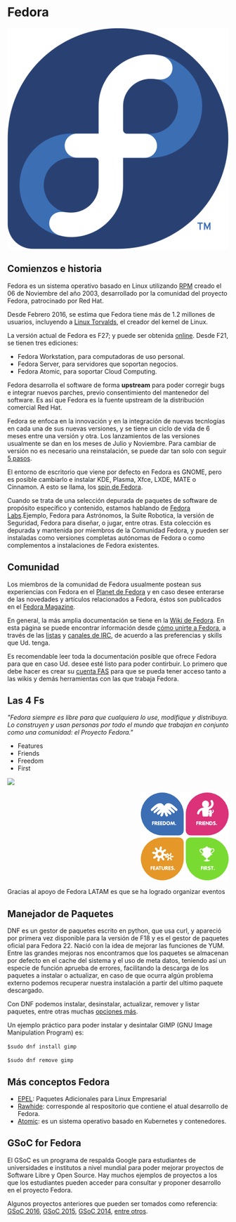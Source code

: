 # Fedora

<p align="center">
<img src="https://github.com/jinca/GNU_Linux/blob/master/Images/Fedora_logo.svg">
</p>


## Comienzos e historia

Fedora es un sistema operativo basado en Linux utilizando [RPM](https://es.wikipedia.org/wiki/RPM_Package_Manager) creado el 06 de Noviembre del año 2003, desarrollado por la comunidad del proyecto Fedora, patrocinado por Red Hat.

Desde Febrero 2016, se estima que Fedora tiene más de 1.2 millones de usuarios, incluyendo a [Linux Torvalds](http://www.tuxradar.com/content/interview-linus-torvalds-linux-format-163), el creador del kernel de Linux.  

La versión actual de Fedora es F27; y puede ser obtenida [online](https://getfedora.org/). Desde F21, se tienen tres ediciones:

* Fedora Workstation, para computadoras de uso personal.
* Fedora Server, para servidores que soportan negocios.
* Fedora Atomic, para soportar Cloud Computing. 

Fedora desarrolla el software de forma **upstream** para poder corregir bugs e integrar nuevos parches, previo consentimiento del mantenedor del software. Es así que Fedora es la fuente upstream de la distribución comercial Red Hat. 

Fedora se enfoca en la innovación y en la integración de nuevas tecnlogías en cada una de sus nuevas versiones, y se tiene un ciclo de vida de 6 meses entre una versión y otra. Los lanzamientos de las versiones usualmente se dan en los meses de Julio y Noviembre. Para cambiar de versión no es necesario una reinstalación, se puede dar tan solo con seguir [5 pasos](https://fedoramagazine.org/upgrade-fedora-workstation-fedora-27-beta/). 

El entorno de escritorio que viene por defecto en Fedora es GNOME, pero es posible cambiarlo e instalar KDE, Plasma, Xfce, LXDE, MATE o Cinnamon. A esto se llama, los [spin de Fedora](https://spins.fedoraproject.org/es/).

Cuando se trata de una selección depurada de paquetes de software de propósito específico y contenido, estamos hablando de [Fedora Labs](https://labs.fedoraproject.org/es/).Ejemplo, Fedora para Astrónomos, la Suite Robotica, la versión de Seguridad, Fedora para diseñar, o jugar, entre otras. Esta colección es depurada y mantenida por miembros de la Comunidad Fedora, y pueden ser instaladas como versiones completas autónomas de Fedora o como complementos a instalaciones de Fedora existentes.

 
## Comunidad

Los miembros de la comunidad de Fedora usualmente postean sus experiencias con Fedora en el [Planet de Fedora](http://fedoraplanet.org/) y en caso desee enterarse de las novedades y artículos relacionados a Fedora, éstos son publicados en el [Fedora Magazine](https://fedoramagazine.org/). 

En general, la más amplia documentación se tiene en la [Wiki de Fedora](https://fedoraproject.org). En esta página se puede encontrar información desde [cómo unirte a Fedora](https://fedoraproject.org/wiki/Join), a través de las [listas](https://lists.fedoraproject.org/archives/) y [canales de IRC](https://fedoraproject.org/wiki/IRC), de acuerdo a las preferencias y skills que Ud. tenga. 

Es recomendable leer toda la documentación posible que ofrece Fedora para que en caso Ud. desee esté listo para poder contirbuir. Lo primero que debe hacer es crear su [cuenta FAS](https://admin.fedoraproject.org/accounts/) para que se pueda tener acceso tanto a las wikis y demás herramientas con las que trabaja Fedora.

## Las 4 Fs

_"Fedora siempre es libre para que cualquiera lo use, modifique y distribuya. Lo construyen y usan personas por todo el mundo que trabajan en conjunto como una comunidad: el Proyecto Fedora."_

* Features  
* Friends
* Freedom
* First

<p align="left">
<img src="https://github.com/jinca/GNU_Linux/blob/master/Images/FedoraPeru.png">
</p>


<p align="right">
<img src="https://github.com/jinca/GNU_Linux/blob/master/Images/4Foundations.png">
</p>

Gracias al apoyo de Fedora LATAM es que se ha logrado organizar eventos 

## Manejador de Paquetes

DNF es un gestor de paquetes escrito en python, que usa curl, y apareció por primera vez disponible para la versión de F18 y es el gestor de paquetes oficial para Fedora 22.
Nació con la idea de mejorar las funciones de YUM. Entre las grandes mejoras nos encontramos que los paquetes se almacenan por defecto en el cache del sistema y el uso de meta datos, teniendo así un especie de función aprueba de errores, facilitando la descarga de los paquetes a instalar o actualizar, en caso de que ocurra algún problema externo podemos recuperar nuestra instalación a partir del ultimo paquete descargado. 

Con DNF podemos instalar, desinstalar, actualizar, remover y listar paquetes, entre otras muchas [opciones más](https://fedoraproject.org/wiki/DNF?rd=Dnf).

Un ejemplo práctico para poder instalar y desintalar GIMP (GNU Image Manipulation Program) es:

`$sudo dnf install gimp`

`$sudo dnf remove gimp`
 
## Más conceptos Fedora

* [EPEL](https://fedoraproject.org/wiki/EPEL/es): Paquetes Adicionales para Linux Empresarial
* [Rawhide](https://fedoraproject.org/wiki/Releases/Rawhide?rd=Releases/Rawhide/en): corresponde al respositorio que contiene el atual desarrollo de Fedora.
* [Atomic](http://www.projectatomic.io/docs/introduction/): es un sistema operativo basado en Kubernetes y contenedores.

## GSoC for Fedora

El GSoC es un programa de respalda Google para estudiantes de universidades e institutos a nivel mundial para poder mejorar proyectos de Software Libre y Open Source. Hay muchos ejemplos de proyectos a los que los estudiantes pueden acceder para consultar y proponer desarrollo en el proyecto Fedora. 

Algunos proyectos anteriores que pueden ser tomados como referencia: [GSoC 2016](https://fedoraproject.org/wiki/Summer_coding_ideas_for_2016), [GSoC 2015](https://fedoraproject.org/wiki/GSOC_2015/Student_Application_gnarula), [GSoC 2014](https://fedoraproject.org/wiki/Summer_coding_ideas_for_2014), [entre otros](https://fedoraproject.org/wiki/Summer_of_Code).

